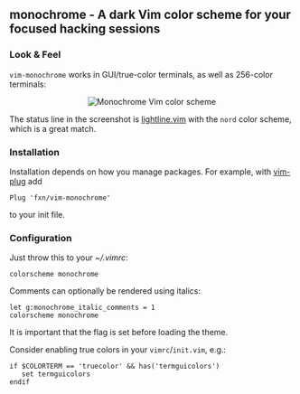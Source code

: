## monochrome - A dark Vim color scheme for your focused hacking sessions

### Look & Feel

`vim-monochrome` works in GUI/true-color terminals, as well as 256-color terminals:

<p align="center">
<img alt="Monochrome Vim color scheme" src="img/vim-monochrome.png"/>
</p>

The status line in the screenshot is
[lightline.vim](https://github.com/itchyny/lightline.vim) with the `nord` color
scheme, which is a great match.

### Installation

Installation depends on how you manage packages. For example, with
[vim-plug](https://github.com/junegunn/vim-plug) add

```
Plug 'fxn/vim-monochrome'
```

to your init file.

### Configuration

Just throw this to your _~/.vimrc_:

    colorscheme monochrome

Comments can optionally be rendered using italics:

    let g:monochrome_italic_comments = 1
    colorscheme monochrome

It is important that the flag is set before loading the theme.

Consider enabling true colors in your `vimrc`/`init.vim`, e.g.:
```
if $COLORTERM == 'truecolor' && has('termguicolors')
   set termguicolors
endif
```

